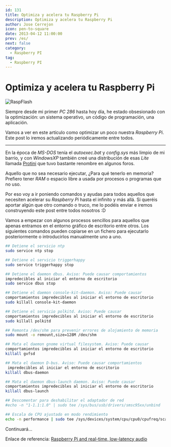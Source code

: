 ```yaml
---
id: 131
title: Optimiza y acelera tu Raspberry Pi
description: Optimiza y acelera tu Raspberry Pi
author: Jose Cerrejon
icon: pen-to-square
date: 2013-04-12 11:00:00
prev: /es/
next: false
category:
  - Raspberry PI
tag:
  - Raspberry PI
---
```


# Optimiza y acelera tu Raspberry Pi

![RaspFlash](/images/raspflash.jpg)

Siempre desde mi primer *PC 286* hasta hoy día, he estado obsesionado con la optimización: un sistema operativo, un código de programación, una aplicación.

Vamos a ver en este artículo como optimizar un poco nuestra *Raspberry Pi*. Este post lo iremos actualizando periódicamente entre todos.

- - -
En la época de *MS-DOS* tenía el *autoexec.bat* y *config.sys* más limpio de mi barrio, y con *WindowsXP* también creé una distribución de esas *Lite* llamada [Protini](https://www.google.es/#output=search&sclient=psy-ab&q=protini+xp&oq=protini+xp&gs_l=hp.3..0i8i30.1931.3617.0.4025.10.10.0.0.0.0.173.1530.0j10.10.0...0.0...1c.1.9.psy-ab.xVIaISWoo2Y&pbx=1&bav=on.2,or.r_cp.r_qf.&bvm=bv.45175338,d.d2k&fp=9df6751d2385f5e4&biw=1260&bih=667) que tuvo bastante renombre en algunos foros.

Aquello que no sea necesario ejecutar, ¿Para qué tenerlo en memoria? Prefiero tener *RAM* o espacio libre a usada por procesos o programas que no uso.

Por eso voy a ir poniendo comandos y ayudas para todos aquellos que necesiten acelerar su *Raspberry Pi* hasta el infinito y más allá. Si queréis aportar algún que otro comando o truco, me lo podéis enviar e iremos construyendo este post entre todos nosotros :D

Vamos a empezar con algunos procesos sencillos para aquellos que apenas entramos en el entorno gráfico de escritorio entre otros. Los siguientes comandos pueden copiarse en un fichero para ejecutarlo posteriormente o introducirlos manualmente uno a uno.

```bash
## Detiene el servicio ntp
sudo service ntp stop

## Detiene el servicio triggerhappy
sudo service triggerhappy stop

## Detiene el daemon dbus. Aviso: Puede causar comportamientos 
impredecibles al iniciar el entorno de escritorio
sudo service dbus stop

## Detiene el daemon console-kit-daemon. Aviso: Puede causar 
comportamientos impredecibles al iniciar el entorno de escritorio
sudo killall console-kit-daemon

## Detiene el servicio polkitd. Aviso: Puede causar 
comportamientos impredecibles al iniciar el entorno de escritorio
sudo killall polkitd

## Remonta /dev/shm para prevenir errores de alojamiento de memoria
sudo mount -o remount,size=128M /dev/shm

## Mata el daemon gnome virtual filesystem. Aviso: Puede causar 
comportamientos impredecibles al iniciar el entorno de escritorio
killall gvfsd

## Mata el daemon D-bus. Aviso: Puede causar comportamientos
 impredecibles al iniciar el entorno de escritorio
killall dbus-daemon

## Mata el daemon dbus-launch daemon. Aviso: Puede causar 
comportamientos impredecibles al iniciar el entorno de escritorio
killall dbus-launch

## Descomentar para deshabilitar el adaptador de red
#echo -n "1-1.1:1.0" | sudo tee /sys/bus/usb/drivers/smsc95xx/unbind

## Escala de CPU ajustado en modo rendimiento
echo -n performance | sudo tee /sys/devices/system/cpu/cpu0/cpufreq/scaling_governor
```

Continuará...

Enlace de referencia: [Raspberry Pi and real-time, low-latency audio](http://wiki.linuxaudio.org/wiki/raspberrypi)